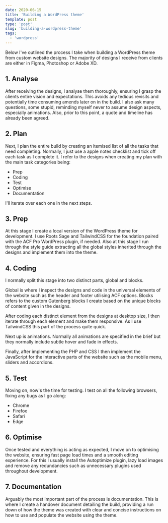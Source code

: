 ```yaml
---
date: 2020-06-15
title: 'Building a WordPress theme'
template: post
type: 'post'
slug: 'building-a-wordpress-theme'
tags:
  - 'wordpress'
---
```


Below I've outlined the process I take when building a WordPress theme from custom website designs. The majority of designs I receive from clients are either in Figma, Photoshop or Adobe XD.

1\. **Analyse**
---------------

After receiving the designs, I analyse them thoroughly, ensuring I grasp the clients entire vision and expectations. This avoids any tedious revisits and potentially time consuming amends later on in the build. I also ask many questions, some stupid, reminding myself never to assume design aspects, especially animations. Also, prior to this point, a quote and timeline has already been agreed.

2\. **Plan**
------------

Next, I plan the entire build by creating an itemised list of all the tasks that need completing. Normally, I just use a apple notes checklist and tick off each task as I complete it. I refer to the designs when creating my plan with the main task categories being:

- Prep
- Coding
- Test
- Optimise
- Documentation

I'll iterate over each one in the next steps.

3\. **Prep**
------------

At this stage I create a local version of the WordPress theme for development. I use Roots Sage and TailwindCSS for the foundation paired with the ACF Pro WordPress plugin, if needed. Also at this stage I run through the style guide extracting all the global styles inherited through the designs and implement them into the theme.

4\. **Coding**
--------------

I normally split this stage into two distinct parts, global and blocks.

Global is where I inspect the designs and code in the universal elements of the website such as the header and footer utilising ACF options. Blocks refers to the custom Gutenberg blocks I create based on the unique blocks of content given in the designs.

After coding each distinct element from the designs at desktop size, I then iterate through each element and make them responsive. As I use TailwindCSS this part of the process quite quick.

Next up is animations. Normally all animations are specified in the brief but they normally include subtle hover and fade in effects.

Finally, after implementing the PHP and CSS I then implement the JavaScript for the interactive parts of the website such as the mobile menu, sliders and accordions.

5\. **Test**
------------

Moving on, now's the time for testing. I test on all the following browsers, fixing any bugs as I go along:

- Chrome
- Firefox
- Safari
- Edge


6\. **Optimise**
----------------


Once tested and everything is acting as expected, I move on to optimising the website, ensuring fast page load times and a smooth editing experience. For this I usually install the Autoptimize plugin, lazy load images and remove any redundancies such as unnecessary plugins used throughout development.

7\. **Documentation**
---------------------

Arguably the most important part of the process is documentation. This is where I create a handover document detailing the build, providing a run down of how the theme was created with clear and concise instructions on how to use and populate the website using the theme.